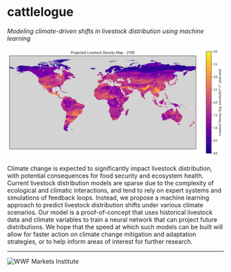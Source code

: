 # cattlelogue
*Modeling climate-driven shifts in livestock distribution using machine learning*

![](output_ada2.png)

Climate change is expected to significantly impact livestock distribution, with potential consequences for food security and ecosystem health. Current livestock distribution models are sparse due to the complexity of ecological and climatic interactions, and tend to rely on expert systems and simulations of feedback loops. Instead, we propose a machine learning approach to predict livestock distribution shifts under various climate scenarios. Our model is a proof-of-concept that uses historical livestock data and climate variables to train a neural network that can project future distributions. We hope that the speed at which such models can be built will allow for faster action on climate change mitigation and adaptation strategies, or to help inform areas of interest for further research.

<hr>
<img src="https://encrypted-tbn0.gstatic.com/images?q=tbn:ANd9GcSV5yIgVhMGOUGznqJcrgXvQi9NOzvU21yXng" alt="WWF Markets Institute" width="20%" min-width=200px>
